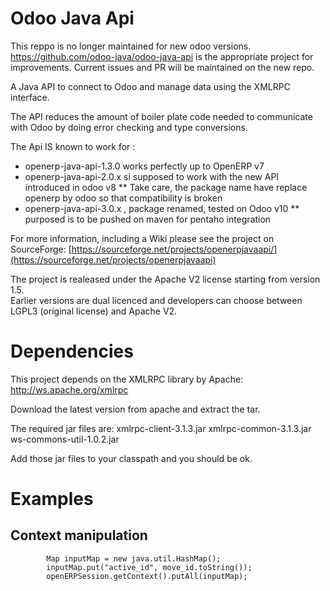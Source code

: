 Odoo Java Api
================

This reppo is no longer maintained for new odoo versions. https://github.com/odoo-java/odoo-java-api is the appropriate project for improvements.
Current issues and PR will be maintained on the new repo.

A Java API to connect to Odoo and manage data using the XMLRPC interface.

The API reduces the amount of boiler plate code needed to communicate with Odoo 
by doing error checking and type conversions.

The Api IS known to work for :
* openerp-java-api-1.3.0 works perfectly up to OpenERP v7
* openerp-java-api-2.0.x si supposed to work with the new API introduced in odoo v8
** Take care, the package name have replace openerp by odoo so that compatibility is broken
* openerp-java-api-3.0.x , package renamed, tested on Odoo v10
** purposed is to be pushed on maven for pentaho integration

For more information, including a Wiki please see the project on SourceForge: 
[https://sourceforge.net/projects/openerpjavaapi/](https://sourceforge.net/projects/openerpjavaapi)

The project is realeased under the Apache V2 license starting from version 1.5.  
Earlier versions are dual licenced and developers can choose between LGPL3 (original license) and Apache V2.


# Dependencies

This project depends on the XMLRPC library by Apache: http://ws.apache.org/xmlrpc

Download the latest version from apache and extract the tar.

The required jar files are:
xmlrpc-client-3.1.3.jar
xmlrpc-common-3.1.3.jar
ws-commons-util-1.0.2.jar

Add those jar files to your classpath and you should be ok.

# Examples

## Context manipulation
			Map inputMap = new java.util.HashMap();
			inputMap.put("active_id", move_id.toString());
			openERPSession.getContext().putAll(inputMap);
